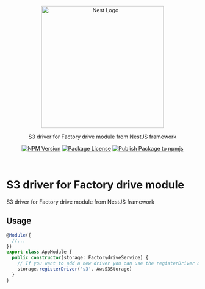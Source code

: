 <p align="center">
  <a href="http://nestjs.com/" target="blank">
    <img src="https://nestjs.com/img/logo_text.svg" width="320" alt="Nest Logo" />
  </a>
</p>

<p align="center">
  S3 driver for Factory drive module from NestJS framework
</p>

<p align="center">
  <a href="https://www.npmjs.com/org/streamkits"><img src="https://img.shields.io/npm/v/@streamkits/nestjs_module_rcon.svg" alt="NPM Version" /></a>
  <a href="https://www.npmjs.com/org/streamkits"><img src="https://img.shields.io/npm/l/@streamkits/nestjs_module_rcon.svg" alt="Package License" /></a>
  <a href="https://github.com/StreamKITS/nestjs_module_rcon/actions/workflows/ci.yml"><img src="https://github.com/StreamKITS/nestjs_module_rcon/actions/workflows/ci.yml/badge.svg" alt="Publish Package to npmjs" /></a>
</p>
<br>

# S3 driver for Factory drive module
S3 driver for Factory drive module from NestJS framework

## Usage
```ts
@Module({
  //...
})
export class AppModule {
  public constructor(storage: FactorydriveService) {
    // If you want to add a new driver you can use the registerDriver method
    storage.registerDriver('s3', AwsS3Storage)
  }
}
```
